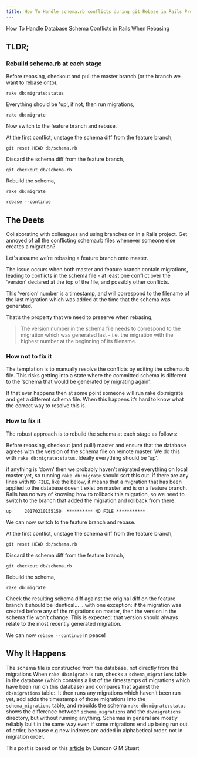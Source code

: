 ```yaml
---
title: How To Handle schema.rb conflicts during git Rebase in Rails Projects
---
```


How To Handle Database Schema Conflicts in Rails When Rebasing

## TLDR;

### Rebuild schema.rb at each stage
Before rebasing, checkout and pull the master branch (or the branch we want to
rebase onto).

`rake db:migrate:status`

Everything should be 'up', if not, then run migrations,

`rake db:migrate`

Now switch to the feature branch and rebase.

At the first conflict, unstage the schema diff from the feature branch,

`git reset HEAD db/schema.rb`

Discard the schema diff from the feature branch,

`git checkout db/schema.rb`

Rebuild the schema,

`rake db:migrate`

`rebase --continue`


## The Deets

Collaborating with colleagues and using branches on in a Rails project. Get
annoyed of all the conflicting schema.rb files whenever someone else creates a
migration?

Let's assume we’re rebasing a feature branch onto master.

The issue occurs when both master and feature branch contain migrations, leading
to conflicts in the schema file - at least one conflict over the ‘version’
declared at the top of the file, and possibly other conflicts.

This ‘version’ number is a timestamp, and will correspond to the filename of the
last migration which was added at the time that the schema was generated.

That’s the property that we need to preserve when rebasing,
> The version number in the schema file needs to correspond to the migration which
was generated last - i.e. the migration with the highest number at the beginning
of its filename.

### How not to fix it
The temptation is to manually resolve the conflicts by editing the schema.rb
file. This risks getting into a state where the committed schema is different to
the ‘schema that would be generated by migrating again’.

If that ever happens then at some point someone will run rake db:migrate and get
a different schema file. When this happens it’s hard to know what the correct
way to resolve this is.

### How to fix it
The robust approach is to rebuild the schema at each stage as follows:

Before rebasing, checkout (and pull!) master and ensure that the database
agrees with the version of the schema file on remote master. We do this with `rake
db:migrate:status`. Ideally everything should be ‘up’,

if anything is ‘down’ then we probably haven’t migrated everything on
local master yet, so running `rake db:migrate` should sort this out.
if there are any lines with `NO FILE`, like the below, it means that a migration that has
been applied to the database doesn’t exist on master and is on a feature branch.
Rails has no way of knowing how to rollback this migration,
so we need to switch to the branch that added the migration and
rollback from there.

`up     20170210155150  ********** NO FILE ***********`

We can now switch to the feature branch and rebase.

At the first conflict, unstage the schema diff from the feature branch,

`git reset HEAD db/schema.rb`

Discard the schema diff from the feature branch,

`git checkout db/schema.rb`

Rebuild the schema,

`rake db:migrate`

Check the resulting schema diff against the original diff on the feature branch
it should be identical...
...with one exception: if the migration was created before any of
the migrations on master, then the version in the schema file won’t change.
This is expected: that version should always relate to the most recently
generated migration.

We can now `rebase --continue` in peace!

## Why It Happens
The schema file is constructed from the database, not directly from the
migrations
When `rake db:migrate` is run, checks a `schema_migrations` table in the database
(which contains a list of the timestamps of migrations which have been run on
this database) and compares that against the `db/migrations` table:. It then runs
any migrations which haven’t been run yet, add adds the timestamps of those
migrations into the `schema_migrations` table, and rebuilds the schema
`rake db:migrate:status` shows the difference between `schema_migrations` and the
`db/migrations` directory, but without running anything.
Schemas in general are mostly reliably built in the same way even if some
migrations end up being run out of order, because e.g new indexes are added in
alphabetical order, not in migration order.


This post is based on this [article](http://dgmstuart.github.io/blog/2017/04/12/how-to-recover-from-rails-database-schema-conflicts-when-rebasing/) by Duncan G M Stuart
